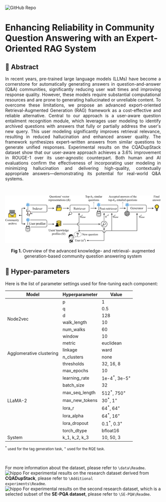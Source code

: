![GitHub Repo](https://img.shields.io/badge/Research-Paper-blue)
# **Enhancing Reliability in Community Question Answering with an Expert-Oriented RAG System**
## 📜 Abstract
<p align="justify">
In recent years, pre-trained large language models (LLMs) have become a cornerstone for automatically generating answers in question-and-answer (Q&A) communities, significantly reducing user wait times and improving response quality. However, these models require substantial computational resources and are prone to generating hallucinated or unreliable content. To overcome these limitations, we propose an advanced export-oriented Retrieval-Augmented Generation (RAG) framework as a cost-effective and reliable alternative. Central to our approach is a user-aware question entailment recognition module, which leverages user modeling to identify archived questions with answers that fully or partially address the user's new query. This user modeling significantly improves retrieval relevance, resulting in reduced hallucination and enhanced answer quality. The framework synthesizes expert-written answers from similar questions to generate unified responses. Experimental results on the CQADupStack dataset show that our user-aware approach achieves a 3.6% improvement in ROUGE-1 over its user-agnostic counterpart. Both human and AI evaluations confirm the effectiveness of incorporating user modeling in minimizing hallucination and delivering high-quality, contextually appropriate answers—demonstrating its potential for real-world Q&A systems. 
</p><br>
<p align="center"><img src="ProposedSystem.jpg" width="750" alt="ProposedFramework"></p>
<p align="center"><b> Fig 1. </b> Overview of the advanced knowledge- and retrieval- augmented generation-based community question answering system </p>

## 🚀 Hyper-parameters

<p> Here is the list of parameter settings used for fine-tuning each component: </p>

<table align="center">
  <thead>
    <tr>
      <th>Model</th>
      <th>Hyperparameter</th>
      <th>Value</th>
    </tr>
  </thead>
  <tbody>
    <tr>
      <td rowspan="6">Node2vec</td>
      <td>p</td>
      <td>1</td>
    </tr>
    <tr>
      <td>q</td>
      <td>0.5</td>
    </tr>
    <tr>
      <td>d</td>
      <td>128</td>
    </tr>
    <tr>
      <td>walk_length</td>
      <td>10</td>
    </tr>
    <tr>
      <td>num_walks</td>
      <td>60</td>
    </tr>
    <tr>
      <td>window</td>
      <td>10</td>
    </tr>
    <tr>
      <td rowspan="4">Agglomerative clustering</td>
      <td>metric</td>
      <td>euclidean</td>
    </tr>
    <tr>
      <td>linkage</td>
      <td>ward</td>
    </tr>
    <tr>
      <td>n_clusters</td>
      <td>none</td>
    </tr>
    <tr>
      <td>thresholds</td>
      <td>32, 16, 8</td>
    </tr>
    <tr>
      <td rowspan="9">LLaMA-2</td>
      <td>max_epochs</td>
      <td>10</td>
    </tr>
    <tr>
      <td>learning_rate</td>
      <td>1e-4<sup>*</sup>, 3e-5<sup>+</sup></td>
    </tr>
    <tr>
      <td>batch_size</td>
      <td>32</td>
    </tr>
    <tr>
      <td>max_seq_length</td>
      <td>512<sup>*</sup>, 750<sup>+</sup></td>
    </tr>
    <tr>
      <td>max_new_tokens</td>
      <td>30<sup>*</sup>, 1<sup>+</sup></td>
    </tr>
    <tr>
      <td>lora_r</td>
      <td>64<sup>*</sup>, 64<sup>+</sup></td>
    </tr>
    <tr>
      <td>lora_alpha</td>
      <td>64<sup>*</sup>, 16<sup>+</sup></td>
    </tr>
    <tr>
      <td>lora_dropout</td>
      <td>0.1<sup>*</sup>, 0.3<sup>+</sup></td>
    </tr>
    <tr>
      <td>torch_dtype</td>
      <td>bfloat16</td>
    </tr>
    <tr>
      <td>System</td>
      <td>k_1, k_2, k_3</td>
      <td>10, 50, 3</td>
    </tr>
  </tbody>
</table>

<p><small><sup>*</sup> used for the tag generation task, <sup>+</sup> used for the RQE task.</small></p>

<br>
<p align="justify>
  
  
![hippo](http://www.pgia.pdn.ac.lk/files/images/blinking_new.gif) For more information about the dataset, please refer to <code>\data\Readme</code>. <br>
![hippo](http://www.pgia.pdn.ac.lk/files/images/blinking_new.gif) For experimental results on the research dataset derived from <b>CQADupStack</b>, please refer to <code>\Additional experiments\Readme</code>. <br>
![hippo](http://www.pgia.pdn.ac.lk/files/images/blinking_new.gif) For experimental results on the second research dataset, which is a selected subset of the <b>SE-PQA dataset</b>, please refer to <code>\SE-PQA\Readme</code>. <br>


</p>
